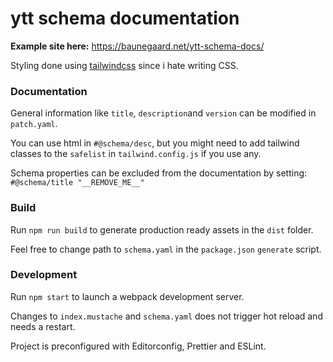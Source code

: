 # ytt schema documentation

**Example site here:** https://baunegaard.net/ytt-schema-docs/

Styling done using [tailwindcss](https://tailwindcss.com/) since i hate writing CSS.

### Documentation

General information like `title`, `description`and `version` can be modified in `patch.yaml`.

You can use html in `#@schema/desc`, but you might need to add tailwind classes to the `safelist` in `tailwind.config.js` if you use any.

Schema properties can be excluded from the documentation by setting: `#@schema/title "__REMOVE_ME__"`

### Build

Run `npm run build` to generate production ready assets in the `dist` folder.

Feel free to change path to `schema.yaml` in the `package.json` `generate` script.

### Development

Run `npm start` to launch a webpack development server.

Changes to `index.mustache` and `schema.yaml` does not trigger hot reload and needs a restart.

Project is preconfigured with Editorconfig, Prettier and ESLint.
